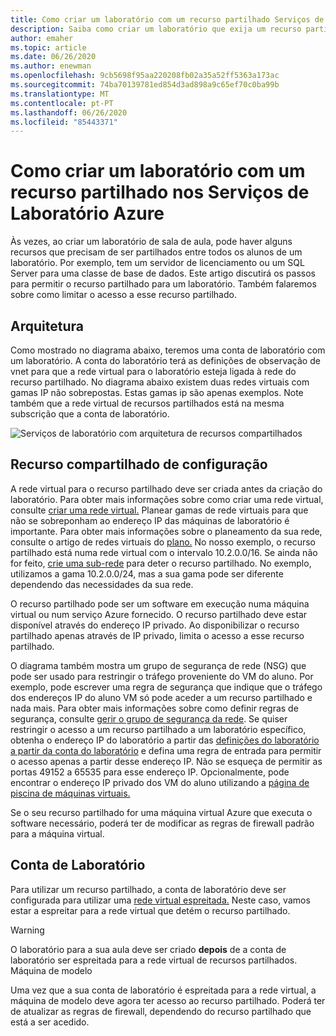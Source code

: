 ```yaml
---
title: Como criar um laboratório com um recurso partilhado Serviços de Laboratório Azure
description: Saiba como criar um laboratório que exija um recurso partilhado entre os alunos.
author: emaher
ms.topic: article
ms.date: 06/26/2020
ms.author: enewman
ms.openlocfilehash: 9cb5698f95aa220208fb02a35a52ff5363a173ac
ms.sourcegitcommit: 74ba70139781ed854d3ad898a9c65ef70c0ba99b
ms.translationtype: MT
ms.contentlocale: pt-PT
ms.lasthandoff: 06/26/2020
ms.locfileid: "85443371"
---
```

# <a name="how-to-create-a-lab-with-a-shared-resource-in-azure-lab-services"></a>Como criar um laboratório com um recurso partilhado nos Serviços de Laboratório Azure

Às vezes, ao criar um laboratório de sala de aula, pode haver alguns recursos que precisam de ser partilhados entre todos os alunos de um laboratório.  Por exemplo, tem um servidor de licenciamento ou um SQL Server para uma classe de base de dados.  Este artigo discutirá os passos para permitir o recurso partilhado para um laboratório.  Também falaremos sobre como limitar o acesso a esse recurso partilhado.

## <a name="architecture"></a>Arquitetura

Como mostrado no diagrama abaixo, teremos uma conta de laboratório com um laboratório.  A conta do laboratório terá as definições de observação de vnet para que a rede virtual para o laboratório esteja ligada à rede do recurso partilhado.  No diagrama abaixo existem duas redes virtuais com gamas IP não sobrepostas.  Estas gamas ip são apenas exemplos.  Note também que a rede virtual de recursos partilhados está na mesma subscrição que a conta de laboratório.

![Serviços de laboratório com arquitetura de recursos compartilhados](./media/how-to-create-a-lab-with-shared-resource/shared-resource-architecture.png)

## <a name="setup-shared-resource"></a>Recurso compartilhado de configuração

A rede virtual para o recurso partilhado deve ser criada antes da criação do laboratório.  Para obter mais informações sobre como criar uma rede virtual, consulte [criar uma rede virtual.](../virtual-network/quick-create-portal.md)  Planear gamas de rede virtuais para que não se sobreponham ao endereço IP das máquinas de laboratório é importante.  Para obter mais informações sobre o planeamento da sua rede, consulte o artigo de redes virtuais do [plano.](../virtual-network/virtual-network-vnet-plan-design-arm.md) No nosso exemplo, o recurso partilhado está numa rede virtual com o intervalo 10.2.0.0/16.  Se ainda não for feito, [crie uma sub-rede](../virtual-network/virtual-network-manage-subnet.md#add-a-subnet) para deter o recurso partilhado.  No exemplo, utilizamos a gama 10.2.0.0/24, mas a sua gama pode ser diferente dependendo das necessidades da sua rede.

O recurso partilhado pode ser um software em execução numa máquina virtual ou num serviço Azure fornecido. O recurso partilhado deve estar disponível através do endereço IP privado.  Ao disponibilizar o recurso partilhado apenas através de IP privado, limita o acesso a esse recurso partilhado.

O diagrama também mostra um grupo de segurança de rede (NSG) que pode ser usado para restringir o tráfego proveniente do VM do aluno.  Por exemplo, pode escrever uma regra de segurança que indique que o tráfego dos endereços IP do aluno VM só pode aceder a um recurso partilhado e nada mais.  Para obter mais informações sobre como definir regras de segurança, consulte [gerir o grupo de segurança da rede](../virtual-network/manage-network-security-group.md#work-with-security-rules). Se quiser restringir o acesso a um recurso partilhado a um laboratório específico, obtenha o endereço IP do laboratório a partir das [definições do laboratório a partir da conta do laboratório](manage-labs.md#view-labs-in-a-lab-account) e defina uma regra de entrada para permitir o acesso apenas a partir desse endereço IP.  Não se esqueça de permitir as portas 49152 a 65535 para esse endereço IP.  Opcionalmente, pode encontrar o endereço IP privado dos VM do aluno utilizando a [página de piscina de máquinas virtuais.](how-to-set-virtual-machine-passwords.md)

Se o seu recurso partilhado for uma máquina virtual Azure que executa o software necessário, poderá ter de modificar as regras de firewall padrão para a máquina virtual.

## <a name="lab-account"></a>Conta de Laboratório

Para utilizar um recurso partilhado, a conta de laboratório deve ser configurada para utilizar uma [rede virtual espreitada.](how-to-connect-peer-virtual-network.md)  Neste caso, vamos estar a espreitar para a rede virtual que detém o recurso partilhado.

>[!WARNING]
>O laboratório para a sua aula deve ser criado **depois** de a conta de laboratório ser espreitada para a rede virtual de recursos partilhados.  
Máquina de modelo

Uma vez que a sua conta de laboratório é espreitada para a rede virtual, a máquina de modelo deve agora ter acesso ao recurso partilhado.  Poderá ter de atualizar as regras de firewall, dependendo do recurso partilhado que está a ser acedido.
